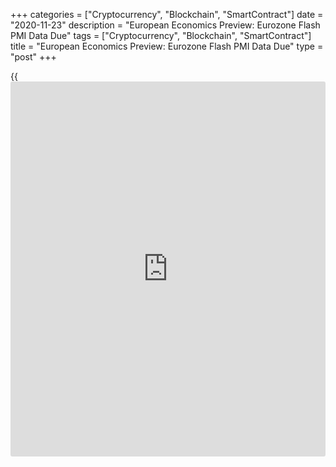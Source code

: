 +++
categories = ["Cryptocurrency", "Blockchain", "SmartContract"]
date = "2020-11-23"
description = "European Economics Preview: Eurozone Flash PMI Data Due"
tags = ["Cryptocurrency", "Blockchain", "SmartContract"]
title = "European Economics Preview: Eurozone Flash PMI Data Due"
type = "post"
+++

{{<iframe id="large-banner" src="https://www.bounty.group/#slide=2.0" width="100%" height="600" scrolling="no" style="border: 0px solid rgb(216, 221, 230); border-radius: 3px;">}}

Flash Purchasing Managers' survey results from euro area and the UK are
due on Monday, headlining a light day for the European economic [news](https://www.letsplayfx.com/blog/forex-news-website/).

At 3.15 am ET, IHS Markit is scheduled to issue France flash composite
PMI data. Economists forecast the index to fall sharply to 34.0 in
November from 47.5 in October.

At 3.30 am ET, Germany's flash PMI data is due. The composite indicator
is seen at 50.4 in November versus 55.0 a month ago.

At 4.00 am ET, IHS Markit is set to release euro area preliminary PMI
data. The composite output index is expected to fall to 45.8 in November
from 50.0 in the previous month.

Also, Poland's retail sales data is due at 4.00 AM ET. Economists expect
sales to fall 0.3 percent on year in October, in contrast to a 2.7
percent rise in September.  
  
Half an hour later, UK CIPS/Markit composite PMI data is due. Economists
expect the composite index to decline to 42.5 in November from 52.1 a
month ago.

In the meantime, UK household finance index data is also due from IHS
Markit.

For comments and feedback [contact](https://www.playgroundfx.com/contact/): editorial@rtt[news](https://www.letsplayfx.com/blog/forex-news-website/).com

[Economic News][1]

 **What parts of the world are seeing the best (and worst) economic
performances lately? Click[here][2] to check out our [Econ Scorecard][2]
and find out! See up-to-the-moment [ranking](https://www.playgroundfx.com/blog/crypto-exchange-ranking/)s for the best and worst
performers in [GDP][3], [unemployment rate][4], [inflation][5] and much
more.**

   1. www.rtt[news](https://www.letsplayfx.com/blog/forex-news-website/).com/Content/EconomicNews.aspx
   2. www.rtt[news](https://www.letsplayfx.com/blog/forex-news-website/).com/economic-scorecard/world-rank/retail-sales/highest-performance.aspx
   3. www.rtt[news](https://www.letsplayfx.com/blog/forex-news-website/).com/economic-scorecard/world-rank/GDP/highest-performance.aspx
   4. www.rtt[news](https://www.letsplayfx.com/blog/forex-news-website/).com/economic-scorecard/world-rank/unemployment-rate/lowest-performance.aspx
   5. www.rtt[news](https://www.letsplayfx.com/blog/forex-news-website/).com/economic-scorecard/world-rank/CPI/highest-performance.aspx